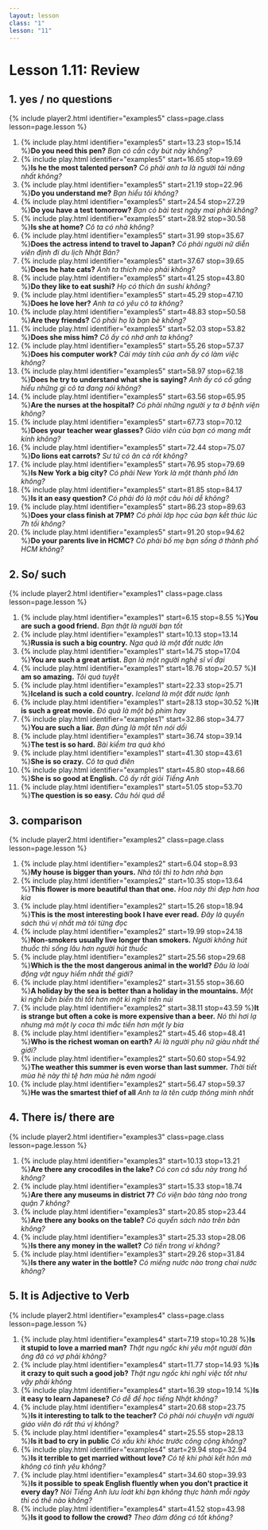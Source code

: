 ```yaml
---
layout: lesson
class: "1"
lesson: "11"
---
```



# Lesson 1.11: Review 


## 1. yes / no questions
{% include player2.html identifier="examples5" class=page.class lesson=page.lesson %}

1.  {% include play.html identifier="examples5" start=13.23 stop=15.14 %}**Do you need this pen?** *Bạn có cần cây bút này không?*
2.  {% include play.html identifier="examples5" start=16.65 stop=19.69 %}**Is he the most talented person?** *Có phải anh ta là người tài năng nhất không?*
3.  {% include play.html identifier="examples5" start=21.19 stop=22.96 %}**Do you understand me?** *Bạn hiểu tôi không?*
4.  {% include play.html identifier="examples5" start=24.54 stop=27.29 %}**Do you have a test tomorrow?** *Bạn có bài test ngày mai phải không?*
5.  {% include play.html identifier="examples5" start=28.92 stop=30.58 %}**Is she at home?** *Cô ta có nhà không?*
6.  {% include play.html identifier="examples5" start=31.99 stop=35.67 %}**Does the actress intend to travel to Japan?** *Có phải người nữ diễn viên định đi du lịch Nhật Bản?*
7.  {% include play.html identifier="examples5" start=37.67 stop=39.65 %}**Does he hate cats?** *Anh ta thích mèo phải không?*
8.  {% include play.html identifier="examples5" start=41.25 stop=43.80 %}**Do they like to eat sushi?** *Họ có thích ăn sushi không?*
9.  {% include play.html identifier="examples5" start=45.29 stop=47.10 %}**Does he love her?** *Anh ta có yêu cô ta không?*
10. {% include play.html identifier="examples5" start=48.83 stop=50.58 %}**Are they friends?** *Có phải họ là bạn bè không?*
11. {% include play.html identifier="examples5" start=52.03 stop=53.82 %}**Does she miss him?** *Cô ấy có nhớ anh ta không?*
12. {% include play.html identifier="examples5" start=55.26 stop=57.37 %}**Does his computer work?** *Cái máy tính của anh ấy có làm việc không?*
13. {% include play.html identifier="examples5" start=58.97 stop=62.18 %}**Does he try to understand what she is saying?** *Anh ấy có cố gắng hiểu những gì cô ta đang nói không?*
14. {% include play.html identifier="examples5" start=63.56 stop=65.95 %}**Are the nurses at the hospital?** *Có phải những người y ta ở bệnh viện không?*
15. {% include play.html identifier="examples5" start=67.73 stop=70.12 %}**Does your teacher wear glasses?** *Giáo viên của bạn có mang mắt kính không?*
16. {% include play.html identifier="examples5" start=72.44 stop=75.07 %}**Do lions eat carrots?** *Sư tử có ăn cà rốt không?*
17. {% include play.html identifier="examples5" start=76.95 stop=79.69 %}**Is New York a big city?** *Có phải New York là một thành phố lớn không?*
18. {% include play.html identifier="examples5" start=81.85 stop=84.17 %}**Is it an easy question?** *Có phải đó là một câu hỏi dễ không?*
19. {% include play.html identifier="examples5" start=86.23 stop=89.63 %}**Does your class finish at 7PM?** *Có phải lớp học của bạn kết thúc lúc 7h tối không?*
20. {% include play.html identifier="examples5" start=91.20 stop=94.62 %}**Do your parents live in HCMC?** *Có phải bố mẹ bạn sống ở thành phố HCM không?*


## 2. So/ such
{% include player2.html identifier="examples1" class=page.class lesson=page.lesson %}

1. {% include play.html identifier="examples1" start=6.15 stop=8.55 %}**You are such a good friend.** *Bạn thật là người bạn tốt*
2. {% include play.html identifier="examples1" start=10.13 stop=13.14 %}**Russia is such a big country.** *Nga quả là một đất nước lớn*
3. {% include play.html identifier="examples1" start=14.75 stop=17.04 %}**You are such a great artist.** *Bạn là một người nghệ sĩ vĩ đại*
4. {% include play.html identifier="examples1" start=18.76 stop=20.57 %}**I am so amazing.** *Tôi quá tuyệt*
5. {% include play.html identifier="examples1" start=22.33 stop=25.71 %}**Iceland is such a cold country.** *Iceland là một đất nước lạnh*
6. {% include play.html identifier="examples1" start=28.13 stop=30.52 %}**It is such a great movie.** *Đó quả là một bộ phim hay*
7. {% include play.html identifier="examples1" start=32.86 stop=34.77 %}**You are such a liar.** *Bạn đúng là một tên nói dối*
8. {% include play.html identifier="examples1" start=36.74 stop=39.14 %}**The test is so hard.** *Bài kiểm tra quá khó*
9. {% include play.html identifier="examples1" start=41.30 stop=43.61 %}**She is so crazy.** *Cô ta quá điên*
10. {% include play.html identifier="examples1" start=45.80 stop=48.66 %}**She is so good at English.** *Cô ấy rất giỏi Tiếng Anh*
11. {% include play.html identifier="examples1" start=51.05 stop=53.70 %}**The question is so easy.** *Câu hỏi quá dễ*


## 3. comparison
{% include player2.html identifier="examples2" class=page.class lesson=page.lesson %}

1.  {% include play.html identifier="examples2" start=6.04 stop=8.93 %}**My house is bigger than yours.** *Nhà tôi thì to hơn nhà bạn*
2.  {% include play.html identifier="examples2" start=10.35 stop=13.64 %}**This flower is more beautiful than that one.** *Hoa này thì đẹp hơn hoa kia*
3.  {% include play.html identifier="examples2" start=15.26 stop=18.94 %}**This is the most interesting book I have ever read.** *Đây là quyển sách thú vị nhất mà tôi từng đọc*
4.  {% include play.html identifier="examples2" start=19.99 stop=24.18 %}**Non-smokers usually live longer than smokers.** *Người không hút thuốc thì sống lâu hơn người hút thuốc*
5.  {% include play.html identifier="examples2" start=25.56 stop=29.68 %}**Which is the the most dangerous animal in the world?** *Đâu là loài động vật nguy hiểm nhất thế giới?*
6.  {% include play.html identifier="examples2" start=31.55 stop=36.60 %}**A holiday by the sea is better than a holiday in the mountains.** *Một kì nghỉ bên biển thì tốt hơn một kì nghỉ trên núi*
7.  {% include play.html identifier="examples2" start=38.11 stop=43.59 %}**It is strange but often a coke is more expensive than a beer.** *Nó thì hơi lạ nhưng mà một ly coca thì mắc tiền hơn một ly bia*
8.  {% include play.html identifier="examples2" start=45.46 stop=48.41 %}**Who is the richest woman on earth?** *Ai là người phụ nữ giàu nhất thế giới?*
9.  {% include play.html identifier="examples2" start=50.60 stop=54.92 %}**The weather this summer is even worse than last summer.** *Thời tiết mùa hè này thì tệ hơn mùa hè năm ngoái*
10.  {% include play.html identifier="examples2" start=56.47 stop=59.37 %}**He was the smartest thief of all** *Anh ta là tên cướp thông minh nhất*


## 4. There is/ there are
{% include player2.html identifier="examples3" class=page.class lesson=page.lesson %}

1. {% include play.html identifier="examples3" start=10.13 stop=13.21 %}**Are there any crocodiles in the lake?** *Có con cá sấu này trong hồ không?*
2. {% include play.html identifier="examples3" start=15.33 stop=18.74 %}**Are there any museums in district 7?** *Có viện bảo tàng nào trong quận 7 không?*
3. {% include play.html identifier="examples3" start=20.85 stop=23.44 %}**Are there any books on the table?** *Có quyển sách nào trên bàn không?*
4. {% include play.html identifier="examples3" start=25.33 stop=28.06 %}**Is there any money in the wallet?** *Có tiền trong ví không?*
5. {% include play.html identifier="examples3" start=29.26 stop=31.84 %}**Is there any water in the bottle?** *Có miếng nước nào trong chai nước không?*



## 5. It is Adjective to Verb
{% include player2.html identifier="examples4" class=page.class lesson=page.lesson %}

1. {% include play.html identifier="examples4" start=7.19 stop=10.28 %}**Is it stupid to love a married man?** *Thật ngu ngốc khi yêu một người đàn ông đã có vợ phải không?*
2. {% include play.html identifier="examples4" start=11.77 stop=14.93 %}**Is it crazy to quit such a good job?** *Thật ngu ngốc khi nghỉ việc tốt như vậy phải không*
3. {% include play.html identifier="examples4" start=16.39 stop=19.14 %}**Is it easy to learn Japanese?** *Có dễ để học tiếng Nhật không?*
4. {% include play.html identifier="examples4" start=20.68 stop=23.75 %}**Is it interesting to talk to the teacher?** *Có phải nói chuyện với người giáo viên đó rất thú vị không?*
5. {% include play.html identifier="examples4" start=25.55 stop=28.13 %}**Is it bad to cry in public** *Có xấu khi khóc trước công cộng không?*
6. {% include play.html identifier="examples4" start=29.94 stop=32.94 %}**Is it terrible to get married without love?**
*Có tệ khi phải kết hôn mà không có tình yêu không?*
7. {% include play.html identifier="examples4" start=34.60 stop=39.93 %}**Is it possible to speak English fluently when you don't practice it every day?**
*Nói Tiếng Anh lưu loát khi bạn không thực hành mỗi ngày thì có thể nào không?*
8. {% include play.html identifier="examples4" start=41.52 stop=43.98 %}**Is it good to follow the crowd?** *Theo đám đông có tốt không?*
 